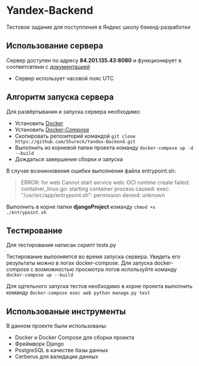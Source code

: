 # Yandex-Backend
Тестовое задание для поступления в Яндекс школу бэкенд-разработки
## Использование сервера
Сервер доступен по адресу **84.201.135.43:8080** и функционирует в соответсвтвии с [документацией](https://disk.yandex.ru/d/TbWKTZbnOST80Q?w=1 "документацией")

- Сервер использует часовой пояс UTC

## Алгоритм запуска сервера

Для развёртывания и запуска сервера необходимо:

- Установить [Docker](https://docs.docker.com/get-docker/)
- Установить [Docker-Compose](https://docs.docker.com/compose/install/)
- Скопировать репозиторий командой
`git clone https://github.com/Shureck/Yandex-Backend.git`
- Выполнить из корневой папки проекта команду
`docker-compose up -d --build`
- Дождаться завершения сборки и запуска

В случае возникновения ошибки выполнения файла entrypoint.sh:
> ERROR: for web Cannot start service web: OCI runtime create failed: container_linux.go: starting container process caused: exec: "/usr/src/app/entrypoint.sh": permission denied: unknown

Выполнить в корне папки **djangoProject** команду
`chmod +x ./entrypoint.sh`

## Тестирование

Для тестирования написан скрипт tests.py

Тестирование выполняется во время запуска сервера. Увидеть его результаты можно в логах docker-compose. Для запуска docker-compose с возможностью просмотра логов используйте команду `docker-compose up --build`

Для одтельного запуска тестов необходимо в корне проекта выполнить команду
`docker-compose exec web python manage.py test`

## Использованые инструменты

В данном проекте были использованы:

- Docker и Docker Compose для сборки проекта
- Фреймворк Django
- PostgreSQL в качестве базы данных
- Cerberus для валидации данных
